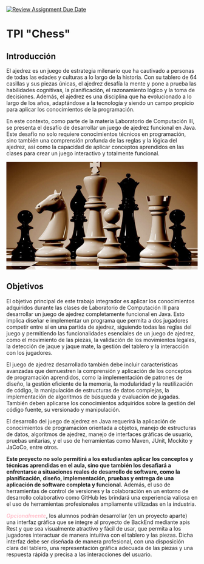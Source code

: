 [![Review Assignment Due Date](https://classroom.github.com/assets/deadline-readme-button-24ddc0f5d75046c5622901739e7c5dd533143b0c8e959d652212380cedb1ea36.svg)](https://classroom.github.com/a/sY9boBGx)
# TPI "Chess"

## Introducción

El ajedrez es un juego de estrategia milenario que ha cautivado a personas de
todas las edades y culturas a lo largo de la historia. Con su tablero de 64 casillas y
sus piezas únicas, el ajedrez desafía la mente y pone a prueba las habilidades
cognitivas, la planificación, el razonamiento lógico y la toma de decisiones. Además,
el ajedrez es una disciplina que ha evolucionado a lo largo de los años, adaptándose
a la tecnología y siendo un campo propicio para aplicar los conocimientos de la
programación.

En este contexto, como parte de la materia Laboratorio de Computación III, se
presenta el desafío de desarrollar un juego de ajedrez funcional en Java. Este desafío
no solo requiere conocimientos técnicos en programación, sino también una
comprensión profunda de las reglas y la lógica del ajedrez, así como la capacidad de
aplicar conceptos aprendidos en las clases para crear un juego interactivo y
totalmente funcional.

![img.png](./docs/_images/img.png)

## Objetivos

El objetivo principal de este trabajo integrador es aplicar los conocimientos
adquiridos durante las clases de Laboratorio de Computación III para desarrollar un
juego de ajedrez completamente funcional en Java. Esto implica diseñar e
implementar un programa que permita a dos jugadores competir entre sí en una
partida de ajedrez, siguiendo todas las reglas del juego y permitiendo las
funcionalidades esenciales de un juego de ajedrez, como el movimiento de las
piezas, la validación de los movimientos legales, la detección de jaque y jaque mate,
la gestión del tablero y la interacción con los jugadores.

El juego de ajedrez desarrollado también debe incluir características
avanzadas que demuestren la comprensión y aplicación de los conceptos de
programación aprendidos, como la implementación de patrones de diseño, la gestión
eficiente de la memoria, la modularidad y la reutilización de código, la manipulación
de estructuras de datos complejas, la implementación de algoritmos de búsqueda y
evaluación de jugadas. También deben aplicarse los conocimientos adquiridos sobre
la gestión del código fuente, su versionado y manipulación.

El desarrollo del juego de ajedrez en Java requerirá la aplicación de
conocimientos de programación orientada a objetos, manejo de estructuras de datos,
algoritmos de ajedrez, manejo de interfaces gráficas de usuario, pruebas unitarias, y
el uso de herramientas como Maven, JUnit, Mockito y JaCoCo, entre otros.

**Este proyecto no solo permitirá a los estudiantes aplicar los conceptos
y técnicas aprendidas en el aula, sino que también los desafiará a enfrentarse
a situaciones reales de desarrollo de software, como la planificación, diseño,
implementación, pruebas y entrega de una aplicación de software completa y
funcional.** Además, el uso de herramientas de control de versiones y la colaboración
en un entorno de desarrollo colaborativo como GitHub les brindará una experiencia
valiosa en el uso de herramientas profesionales ampliamente utilizadas en la
industria.

**_<span style="color:pink">Opcionalmente</span>_**, los alumnos podrán desarrollar (en un proyecto aparte) una
interfaz gráfica que se integre al proyecto de BackEnd mediante apis Rest y que sea
visualmente atractivo y fácil de usar, que permita a los jugadores interactuar de
manera intuitiva con el tablero y las piezas. Dicha interfaz debe ser diseñada de
manera profesional, con una disposición clara del tablero, una representación gráfica
adecuada de las piezas y una respuesta rápida y precisa a las interacciones del
usuario.